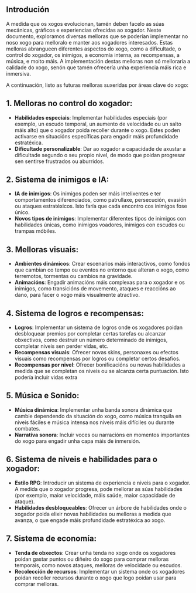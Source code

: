 ## Introdución

A medida que os xogos evolucionan, tamén deben facelo as súas mecánicas, gráficos e experiencias ofrecidas ao xogador. 
Neste documento, exploramos diversas melloras que se poderían implementar no noso xogo para melloralo e manter aos xogadores interesados. 
Estas melloras abrangueen diferentes aspectos do xogo, como a dificultade, o control do xogador, os inimigos, a economía interna, as recompensas, 
a música, e moito máis. A implementación destas melloras non só melloraría a calidade do xogo, senón que tamén ofrecería unha experiencia máis rica e inmersiva.

A continuación, listo as futuras melloras suxeridas por áreas clave do xogo:



## 1. Melloras no control do xogador:
- **Habilidades especiais**: Implementar habilidades especiais (por exemplo, un escudo temporal, un aumento de velocidade ou un salto máis alto) que o xogador poida recoller durante o xogo. Estes poden activarse en situacións específicas para engadir máis profundidade estratéxica.
- **Dificultade personalizable**: Dar ao xogador a capacidade de axustar a dificultade segundo o seu propio nivel, de modo que poidan progresar sen sentirse frustrados ou aburridos.

## 2. Sistema de inimigos e IA:
- **IA de inimigos**: Os inimigos poden ser máis intelixentes e ter comportamentos diferenciados, como patrullaxe, persecución, evasión ou ataques estratéxicos. Isto faría que cada encontro cos inimigos fose único.
- **Novos tipos de inimigos**: Implementar diferentes tipos de inimigos con habilidades únicas, como inimigos voadores, inimigos con escudos ou trampas móbiles.

## 3. Melloras visuais:
- **Ambientes dinámicos**: Crear escenarios máis interactivos, como fondos que cambian co tempo ou eventos no entorno que alteran o xogo, como terremotos, tormentas ou cambios na gravidade.
- **Animacións**: Engadir animacións máis complexas para o xogador e os inimigos, como transicións de movemento, ataques e reaccións ao dano, para facer o xogo máis visualmente atractivo.


## 4. Sistema de logros e recompensas:
- **Logros**: Implementar un sistema de logros onde os xogadores poidan desbloquear premios por completar certas tarefas ou alcanzar obxectivos, como destruir un número determinado de inimigos, completar niveis sen perder vidas, etc.
- **Recompensas visuais**: Ofrecer novas skins, personaxes ou efectos visuais como recompensas por logros ou completar certos desafíos.
- **Recompensas por nivel**: Ofrecer bonificacións ou novas habilidades a medida que se completan os niveis ou se alcanza certa puntuación. Isto podería incluír vidas extra

## 5. Música e Sonido:
- **Música dinámica**: Implementar unha banda sonora dinámica que cambie dependendo da situación do xogo, como música tranquila en niveis fáciles e música intensa nos niveis máis difíciles ou durante combates.
- **Narrativa sonora**: Incluir voces ou narracións en momentos importantes do xogo para engadir unha capa máis de inmersión.

## 6. Sistema de niveis e habilidades para o xogador:
- **Estilo RPG**: Introducir un sistema de experiencia e niveis para o xogador. A medida que o xogador progresa, pode mellorar as súas habilidades (por exemplo, maior velocidade, máis saúde, maior capacidade de ataque).
- **Habilidades desbloqueables**: Ofrecer un árbore de habilidades onde o xogador poida elixir novas habilidades ou melloras a medida que avanza, o que engade máis profundidade estratéxica ao xogo.

## 7. Sistema de economía:
- **Tenda de obxectos**: Crear unha tenda no xogo onde os xogadores poidan gastar puntos ou diñeiro do xogo para comprar melloras temporais, como novos ataques, melloras de velocidade ou escudos.
- **Recolección de recursos**: Implementar un sistema onde os xogadores poidan recoller recursos durante o xogo que logo poidan usar para comprar melloras.

